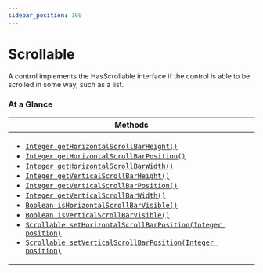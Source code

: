 ```yaml
---
sidebar_position: 160
---
```



# Scrollable

A control implements the HasScrollable interface if the control is able to be scrolled in some way, such as a list.

### At a Glance

| Methods |
|------------|
| <ul><li>[`Integer getHorizontalScrollBarHeight()`](#)</li><li>[`Integer getHorizontalScrollBarPosition()`](#)</li><li>[`Integer getHorizontalScrollBarWidth()`](#)</li><li>[`Integer getVerticalScrollBarHeight()`](#)</li><li>[`Integer getVerticalScrollBarPosition()`](#)</li><li>[`Integer getVerticalScrollBarWidth()`](#)</li><li>[`Boolean isHorizontalScrollBarVisible()`](#)</li><li>[`Boolean isVerticalScrollBarVisible()`](#)</li><li>[`Scrollable setHorizontalScrollBarPosition(Integer position)`](#)</li><li>[`Scrollable setVerticalScrollBarPosition(Integer position)`](#)</li></ul>|